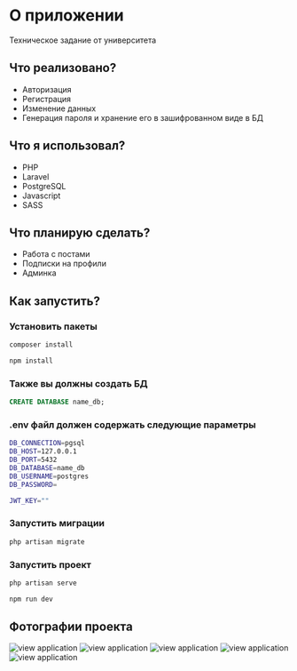 # О приложении

Техническое задание от университета

## Что реализовано?

-   Авторизация
-   Регистрация
-   Изменение данных
-   Генерация пароля и хранение его в зашифрованном виде в БД

## Что я использовал?

-   PHP
-   Laravel
-   PostgreSQL
-   Javascript
-   SASS

## Что планирую сделать?

-   Работа с постами
-   Подписки на профили
-   Админка

## Как запустить?

### Установить пакеты

```bash
composer install
```

```bash
npm install
```

### Также вы должны создать БД

```sql
CREATE DATABASE name_db;
```

### .env файл должен содержать следующие параметры

```bash
DB_CONNECTION=pgsql
DB_HOST=127.0.0.1
DB_PORT=5432
DB_DATABASE=name_db
DB_USERNAME=postgres
DB_PASSWORD=

JWT_KEY=""
```

### Запустить миграции

```bash
php artisan migrate
```

### Запустить проект

```bash
php artisan serve
```

```bash
npm run dev
```

## Фотографии проекта

![view application](https://sun9-23.userapi.com/impg/mm2m9VGVUFR8ys6ovWnqsPwD2GK9Zin_H0kNGQ/m4Ks8cGOghI.jpg?size=1463x819&quality=96&sign=3efe61ab7492254df02a2e2c08e4ad3c&type=album)
![view application](https://sun9-19.userapi.com/impg/Al3cPHkXJkn_5oE1zoKMfP_VWe3JgmisznyNfg/ibkRozX1iD8.jpg?size=1920x1080&quality=96&sign=d92095b2850e745b27596a9ebaf3d9e7&type=album)
![view application](https://sun7-13.userapi.com/impg/pVEbPtv8OozrBIqMZ9fkdOoB4hEyhOxZtUCpJg/xiZs8Kb_D-I.jpg?size=1459x822&quality=96&sign=4009d9021b56975dd4abf34ae6c5c3b3&type=album)
![view application](https://sun7-24.userapi.com/impg/vzzbFdsgKAIzqTdQKNyhAQY6LfshhreDMYjxLg/gEMG_1dSD6c.jpg?size=1463x823&quality=95&sign=95e276ba697b1fb09d15c1ded34829bb&c_uniq_tag=sOmq2ELyRHFrOTOJZfQY0YkRlllddmo2jV0OJ8TDWt0&type=album)
![view application](https://sun9-66.userapi.com/impg/GhB25SBwwKvUCthujEqX-zsfMnqmTAnkrvsRdQ/t0nY9iFtTro.jpg?size=1463x823&quality=95&sign=db4a0b5d1ada40fe5b9966142a9d04e8&c_uniq_tag=3hRL-H5YL6gRdf0YOlYPID0ZgDIVhdbTPV6TCDRi5W4&type=album)
